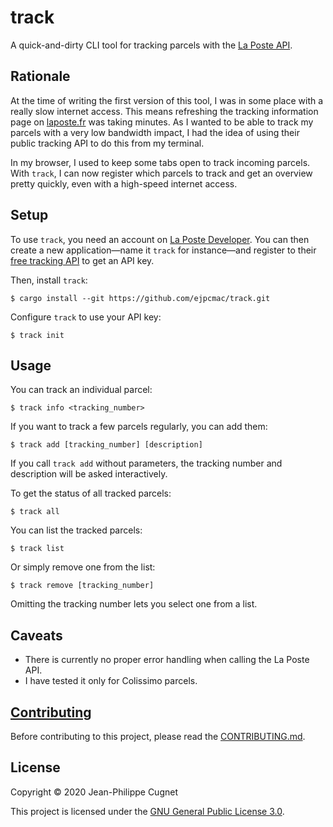 # track

A quick-and-dirty CLI tool for tracking parcels with the [La Poste
API](https://developer.laposte.fr/products/suivi/latest).

## Rationale

At the time of writing the first version of this tool, I was in some place with
a really slow internet access. This means refreshing the tracking information
page on [laposte.fr](https://www.laposte.fr/outils/suivre-vos-envois) was taking
minutes. As I wanted to be able to track my parcels with a very low bandwidth
impact, I had the idea of using their public tracking API to do this from my
terminal.

In my browser, I used to keep some tabs open to track incoming parcels. With
`track`, I can now register which parcels to track and get an overview pretty
quickly, even with a high-speed internet access.

## Setup

To use `track`, you need an account on [La Poste
Developer](https://developer.laposte.fr). You can then create a new
application—name it `track` for instance—and register to their [free tracking
API](https://developer.laposte.fr/products/suivi/latest) to get an API key.

Then, install `track`:

```shell
$ cargo install --git https://github.com/ejpcmac/track.git
```

Configure `track` to use your API key:

    $ track init

## Usage

You can track an individual parcel:

    $ track info <tracking_number>

If you want to track a few parcels regularly, you can add them:

    $ track add [tracking_number] [description]

If you call `track add` without parameters, the tracking number and description
will be asked interactively.

To get the status of all tracked parcels:

    $ track all

You can list the tracked parcels:

    $ track list

Or simply remove one from the list:

    $ track remove [tracking_number]

Omitting the tracking number lets you select one from a list.

## Caveats

* There is currently no proper error handling when calling the La Poste API.
* I have tested it only for Colissimo parcels.

## [Contributing](CONTRIBUTING.md)

Before contributing to this project, please read the
[CONTRIBUTING.md](https://github.com/ejpcmac/track/blob/develop/CONTRIBUTING.md).

## License

Copyright © 2020 Jean-Philippe Cugnet

This project is licensed under the [GNU General Public License
3.0](https://www.gnu.org/licenses/gpl-3.0.txt).
